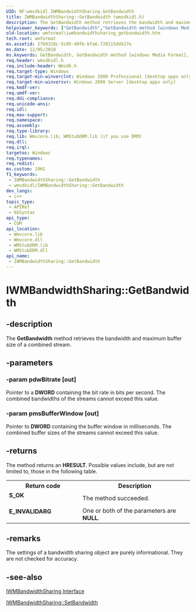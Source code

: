 ```yaml
---
UID: NF:wmsdkidl.IWMBandwidthSharing.GetBandwidth
title: IWMBandwidthSharing::GetBandwidth (wmsdkidl.h)
description: The GetBandwidth method retrieves the bandwidth and maximum buffer size of a combined stream.
helpviewer_keywords: ["GetBandwidth","GetBandwidth method [windows Media Format]","GetBandwidth method [windows Media Format]","IWMBandwidthSharing interface","IWMBandwidthSharing interface [windows Media Format]","GetBandwidth method","IWMBandwidthSharing.GetBandwidth","IWMBandwidthSharing::GetBandwidth","IWMBandwidthSharingGetBandwidth","wmformat.iwmbandwidthsharing_getbandwidth","wmsdkidl/IWMBandwidthSharing::GetBandwidth"]
old-location: wmformat\iwmbandwidthsharing_getbandwidth.htm
tech.root: wmformat
ms.assetid: 2769328c-5c05-49fb-bfa6-729115dd417e
ms.date: 12/05/2018
ms.keywords: GetBandwidth, GetBandwidth method [windows Media Format], GetBandwidth method [windows Media Format],IWMBandwidthSharing interface, IWMBandwidthSharing interface [windows Media Format],GetBandwidth method, IWMBandwidthSharing.GetBandwidth, IWMBandwidthSharing::GetBandwidth, IWMBandwidthSharingGetBandwidth, wmformat.iwmbandwidthsharing_getbandwidth, wmsdkidl/IWMBandwidthSharing::GetBandwidth
req.header: wmsdkidl.h
req.include-header: Wmsdk.h
req.target-type: Windows
req.target-min-winverclnt: Windows 2000 Professional [desktop apps only],Windows Media Format 9 Series SDK, or later versions of the SDK
req.target-min-winversvr: Windows 2000 Server [desktop apps only]
req.kmdf-ver: 
req.umdf-ver: 
req.ddi-compliance: 
req.unicode-ansi: 
req.idl: 
req.max-support: 
req.namespace: 
req.assembly: 
req.type-library: 
req.lib: Wmvcore.lib; WMStubDRM.lib (if you use DRM)
req.dll: 
req.irql: 
targetos: Windows
req.typenames: 
req.redist: 
ms.custom: 19H1
f1_keywords:
 - IWMBandwidthSharing::GetBandwidth
 - wmsdkidl/IWMBandwidthSharing::GetBandwidth
dev_langs:
 - c++
topic_type:
 - APIRef
 - kbSyntax
api_type:
 - COM
api_location:
 - Wmvcore.lib
 - Wmvcore.dll
 - WMStubDRM.lib
 - WMStubDRM.dll
api_name:
 - IWMBandwidthSharing::GetBandwidth
---
```


# IWMBandwidthSharing::GetBandwidth


## -description

The <b>GetBandwidth</b> method retrieves the bandwidth and maximum buffer size of a combined stream.

## -parameters

### -param pdwBitrate [out]

Pointer to a <b>DWORD</b> containing the bit rate in bits per second. The combined bandwidths of the streams cannot exceed this value.

### -param pmsBufferWindow [out]

Pointer to <b>DWORD</b> containing the buffer window in milliseconds. The combined buffer sizes of the streams cannot exceed this value.

## -returns

The method returns an <b>HRESULT</b>. Possible values include, but are not limited to, those in the following table.

<table>
<tr>
<th>Return code</th>
<th>Description</th>
</tr>
<tr>
<td width="40%">
<dl>
<dt><b>S_OK</b></dt>
</dl>
</td>
<td width="60%">
The method succeeded.

</td>
</tr>
<tr>
<td width="40%">
<dl>
<dt><b>E_INVALIDARG</b></dt>
</dl>
</td>
<td width="60%">
One or both of the parameters are <b>NULL</b>.

</td>
</tr>
</table>

## -remarks

The settings of a bandwidth sharing object are purely informational. They are not checked for accuracy.

## -see-also

<a href="/windows/desktop/api/wmsdkidl/nn-wmsdkidl-iwmbandwidthsharing">IWMBandwidthSharing Interface</a>



<a href="/windows/desktop/api/wmsdkidl/nf-wmsdkidl-iwmbandwidthsharing-setbandwidth">IWMBandwidthSharing::SetBandwidth</a>

